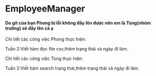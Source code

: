 # EmployeeManager
<h4>Do git của bạn Phong bị lỗi không đẩy lên được nên em là Tùng(nhóm trưởng) sẽ đẩy lên cả ạ</h4>
 <p>Chi tiết các công việc Phong thực hiện:</p>
 <p>Tuần 2:Viết hàm đọc file csv,thêm trạng thái và ngày đi làm.</p>
  <p>Chi tiết các công việc Tùng thực hiện:</p> 
 <p>Tuần 2:Viết hàm search trạng thái,thêm trạng thái và ngày đi làm.</p>

